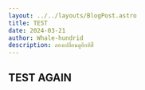 ```yaml
---
layout: ../../layouts/BlogPost.astro
title: TEST
date: 2024-03-21
author: Whale-hundrid
description: ลองเปลี่ยนดูอีกทีสิ๊
---
```


## TEST AGAIN
